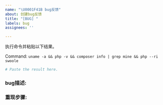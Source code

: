 ```yaml
---
name: "\U0001F41B bug反馈"
about: 创建bug反馈
title: "[BUG] "
labels: bug
assignees: ''

---
```


执行命令并粘贴以下结果。

Command: `uname -a && php -v && composer info | grep mine && php --ri swoole`

```bash
# Paste the result here.
```

### bug描述:


### 重现步骤: